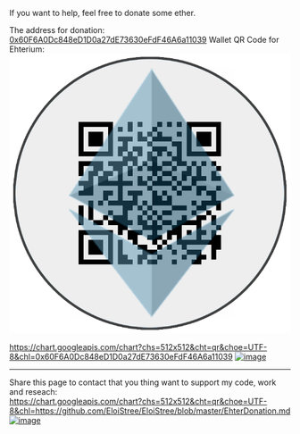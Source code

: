 
If you want to help, feel free to donate some ether.

The address for donation: [0x60F6A0Dc848eD1D0a27dE73630eFdF46A6a11039](https://etherscan.io/address/0x60F6A0Dc848eD1D0a27dE73630eFdF46A6a11039)
Wallet QR Code for Ehterium:
[![Donation](https://github.com/EloiStree/EloiStree/blob/master/Images/DonationWalletEtherium.png?raw=true)](https://etherscan.io/address/0x60F6A0Dc848eD1D0a27dE73630eFdF46A6a11039)

https://chart.googleapis.com/chart?chs=512x512&cht=qr&choe=UTF-8&chl=0x60F6A0Dc848eD1D0a27dE73630eFdF46A6a11039
[![image](https://user-images.githubusercontent.com/20149493/117065897-53bb1a00-ad28-11eb-9f3d-ea0440fdfa47.png)](https://etherscan.io/address/0x60F6A0Dc848eD1D0a27dE73630eFdF46A6a11039)


-------------------------
Share this page to contact that you thing want to support my code, work and reseach:  
https://chart.googleapis.com/chart?chs=512x512&cht=qr&choe=UTF-8&chl=https://github.com/EloiStree/EloiStree/blob/master/EhterDonation.md  
[![image](https://user-images.githubusercontent.com/20149493/117065584-fcb54500-ad27-11eb-84f1-cfec5a75cb7c.png)](https://chart.googleapis.com/chart?chs=512x512&cht=qr&choe=UTF-8&chl=https://github.com/EloiStree/EloiStree/blob/master/EhterDonation.md)


